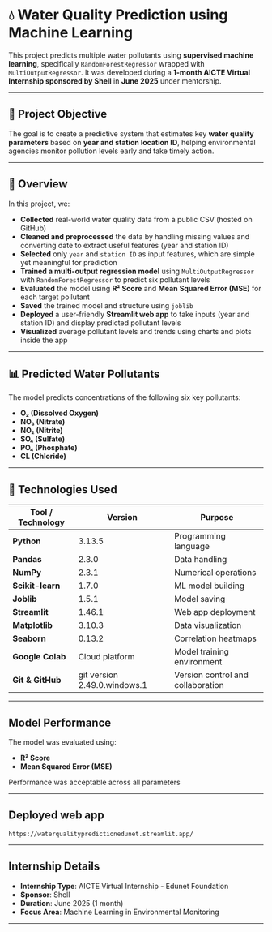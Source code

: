 # 💧 Water Quality Prediction using Machine Learning

This project predicts multiple water pollutants using **supervised machine learning**, specifically `RandomForestRegressor` wrapped with `MultiOutputRegressor`. It was developed during a **1-month AICTE Virtual Internship sponsored by Shell** in **June 2025** under mentorship.

---

## 🧠 Project Objective

The goal is to create a predictive system that estimates key **water quality parameters** based on **year and station location ID**, helping environmental agencies monitor pollution levels early and take timely action.

---

## 📌 Overview

In this project, we:

- **Collected** real-world water quality data from a public CSV (hosted on GitHub)
- **Cleaned and preprocessed** the data by handling missing values and converting date to extract useful features (year and station ID)
- **Selected** only `year` and `station ID` as input features, which are simple yet meaningful for prediction
- **Trained a multi-output regression model** using `MultiOutputRegressor` with `RandomForestRegressor` to predict six pollutant levels
- **Evaluated** the model using **R² Score** and **Mean Squared Error (MSE)** for each target pollutant
- **Saved** the trained model and structure using `joblib`
- **Deployed** a user-friendly **Streamlit web app** to take inputs (year and station ID) and display predicted pollutant levels
- **Visualized** average pollutant levels and trends using charts and plots inside the app

---

## 📊 Predicted Water Pollutants

The model predicts concentrations of the following six key pollutants:

- **O₂ (Dissolved Oxygen)**
- **NO₃ (Nitrate)**
- **NO₂ (Nitrite)**
- **SO₄ (Sulfate)**
- **PO₄ (Phosphate)**
- **CL (Chloride)**
---

## 🔧 Technologies Used

| Tool / Technology | Version                | Purpose                             |
|-------------------|------------------------|-------------------------------------|
| **Python**        | 3.13.5                 | Programming language                |
| **Pandas**        | 2.3.0                  | Data handling                       |
| **NumPy**         | 2.3.1                  | Numerical operations                |
| **Scikit-learn**  | 1.7.0                  | ML model building                   |
| **Joblib**        | 1.5.1                  | Model saving                        |
| **Streamlit**     | 1.46.1                 | Web app deployment                  |
| **Matplotlib**    | 3.10.3                 | Data visualization                  |
| **Seaborn**       | 0.13.2                 | Correlation heatmaps                |
| **Google Colab**  | Cloud platform         | Model training environment          |
| **Git & GitHub**  | git version 2.49.0.windows.1 | Version control and collaboration   |

---

## Model Performance

The model was evaluated using:

- **R² Score**
- **Mean Squared Error (MSE)**

Performance was acceptable across all parameters

---
## Deployed web app

```https://waterqualitypredictionedunet.streamlit.app/```

---
## Internship Details

- **Internship Type**: AICTE Virtual Internship - Edunet Foundation
- **Sponsor**: Shell  
- **Duration**: June 2025 (1 month)  
- **Focus Area**: Machine Learning in Environmental Monitoring  

---

